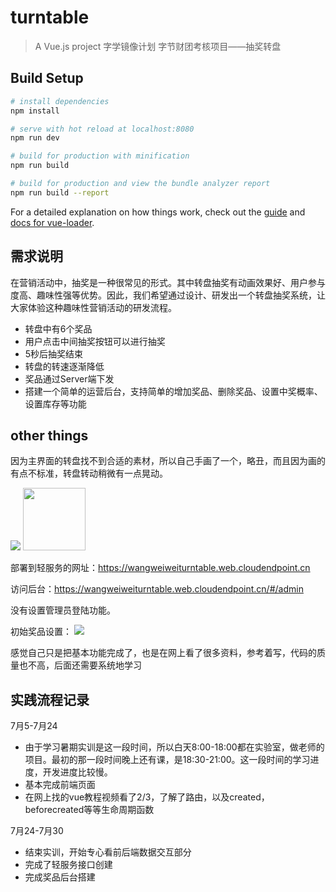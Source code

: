 # turntable

> A Vue.js project
> 字学镜像计划
> 字节财团考核项目——抽奖转盘

## Build Setup

``` bash
# install dependencies
npm install

# serve with hot reload at localhost:8080
npm run dev

# build for production with minification
npm run build

# build for production and view the bundle analyzer report
npm run build --report
```

For a detailed explanation on how things work, check out the [guide](http://vuejs-templates.github.io/webpack/) and [docs for vue-loader](http://vuejs.github.io/vue-loader).

## 需求说明
在营销活动中，抽奖是一种很常见的形式。其中转盘抽奖有动画效果好、用户参与度高、趣味性强等优势。因此，我们希望通过设计、研发出一个转盘抽奖系统，让大家体验这种趣味性营销活动的研发流程。
  - 转盘中有6个奖品
  - 用户点击中间抽奖按钮可以进行抽奖
  - 5秒后抽奖结束
  - 转盘的转速逐渐降低
  - 奖品通过Server端下发
  - 搭建一个简单的运营后台，支持简单的增加奖品、删除奖品、设置中奖概率、设置库存等功能

## other things
因为主界面的转盘找不到合适的素材，所以自己手画了一个，略丑，而且因为画的有点不标准，转盘转动稍微有一点晃动。

![](https://i.loli.net/2021/07/30/WsQlEIY6uUdGH8O.png)
<img src="https://i.loli.net/2021/07/30/WsQlEIY6uUdGH8O.png" width="100px"/>

部署到轻服务的网址：https://wangweiweiturntable.web.cloudendpoint.cn

访问后台：https://wangweiweiturntable.web.cloudendpoint.cn/#/admin

没有设置管理员登陆功能。

初始奖品设置：
![](https://i.loli.net/2021/07/30/o8kZ7UdKfzi6Q5R.png)

感觉自己只是把基本功能完成了，也是在网上看了很多资料，参考着写，代码的质量也不高，后面还需要系统地学习

## 实践流程记录


7月5-7月24
  - 由于学习暑期实训是这一段时间，所以白天8:00-18:00都在实验室，做老师的项目。最初的那一段时间晚上还有课，是18:30-21:00。这一段时间的学习进度，开发进度比较慢。
  - 基本完成前端页面
  - 在网上找的vue教程视频看了2/3，了解了路由，以及created，beforecreated等等生命周期函数


7月24-7月30
  - 结束实训，开始专心看前后端数据交互部分
  - 完成了轻服务接口创建
  - 完成奖品后台搭建

